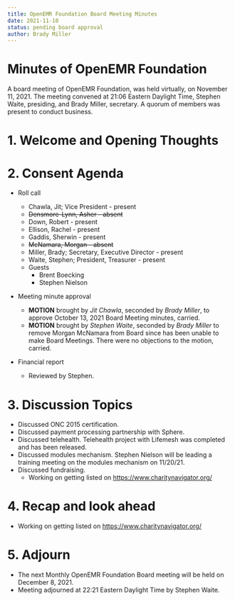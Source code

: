 ```yaml
---
title: OpenEMR Foundation Board Meeting Minutes
date: 2021-11-10
status: pending board approval
author: Brady Miller
---
```


# Minutes of OpenEMR Foundation

A board meeting of OpenEMR Foundation, was held virtually, on November 11, 2021. The meeting
convened at 21:06 Eastern Daylight Time, Stephen Waite, presiding, and Brady Miller,
secretary. A quorum of members was present to conduct business.

# 1. Welcome and Opening Thoughts

# 2. Consent Agenda
  - Roll call
    - Chawla, Jit; Vice President - present
    - ~~Densmore-Lynn, Asher - absent~~
    - Down, Robert - present
    - Ellison, Rachel - present
    - Gaddis, Sherwin - present
    - ~~McNamara, Morgan - absent~~
    - Miller, Brady; Secretary, Executive Director - present
    - Waite, Stephen; President, Treasurer - present
    - Guests
      - Brent Boecking
      - Stephen Nielson

  - Meeting minute approval
    - **MOTION** brought by _Jit Chawla_, seconded by _Brady Miller_, to approve October 13, 2021 Board Meeting minutes, carried.
    - **MOTION** brought by _Stephen Waite_, seconded by _Brady Miller_ to remove Morgan McNamara from Board since has been unable to make Board Meetings. There were no objections to the motion, carried.
  - Financial report
    - Reviewed by Stephen.

# 3. Discussion Topics
  - Discussed ONC 2015 certification.
  - Discussed payment processing partnership with Sphere.
  - Discussed telehealth. Telehealth project with Lifemesh was completed and has been released.
  - Discussed modules mechanism. Stephen Nielson will be leading a training meeting on the modules mechanism on 11/20/21.
  - Discussed fundraising.
    - Working on getting listed on https://www.charitynavigator.org/

# 4. Recap and look ahead
  - Working on getting listed on https://www.charitynavigator.org/

# 5. Adjourn
  - The next Monthly OpenEMR Foundation Board meeting will be held on December 8, 2021.
  - Meeting adjourned at 22:21 Eastern Daylight Time by Stephen Waite.
 

